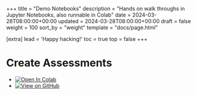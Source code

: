 +++
title = "Demo Notebooks"
description = "Hands on walk throughs in Jupyter Notebooks, also runnable in Colab"
date = 2024-03-28T08:00:00+00:00
updated = 2024-03-28T08:00:00+00:00
draft = false
weight = 100
sort_by = "weight"
template = "docs/page.html"

[extra]
lead = 'Happy hacking!'
toc = true
top = false
+++


# Create Assessments
- [![Open In Colab](https://colab.research.google.com/assets/colab-badge.svg)](https://colab.research.google.com/github/silverpond/highlighter-docs/blob/main/notebooks/create_assessments.ipynb)
- [![View on GitHub](https://img.shields.io/badge/GitHub-View_on_GitHub-blue?style=for-the-badge&logo=github)](https://github.com/silverpond/highlighter-docs/blob/main/notebooks/create_assessments.ipynb)
